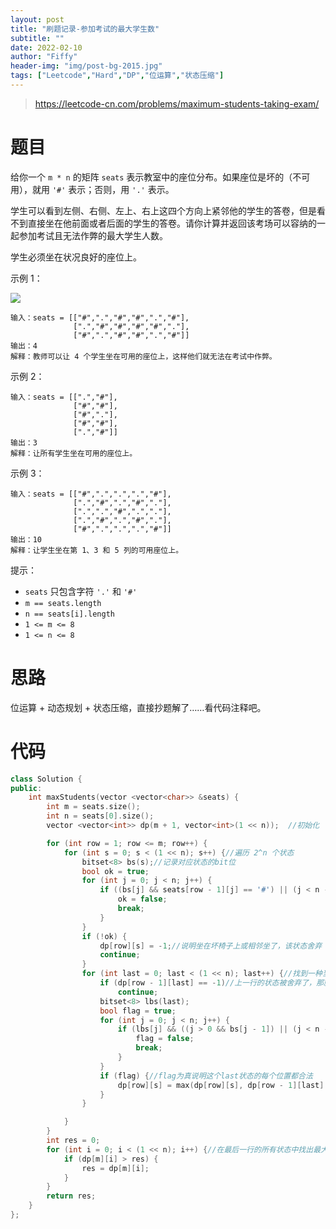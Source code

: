 ```yaml
---
layout: post
title: "刷题记录-参加考试的最大学生数"
subtitle: ""
date: 2022-02-10
author: "Fiffy"
header-img: "img/post-bg-2015.jpg"
tags: ["Leetcode","Hard","DP","位运算","状态压缩"]
---
```


> https://leetcode-cn.com/problems/maximum-students-taking-exam/

# 题目

给你一个 `m * n` 的矩阵 `seats` 表示教室中的座位分布。如果座位是坏的（不可用），就用 `'#'` 表示；否则，用 `'.'` 表示。

学生可以看到左侧、右侧、左上、右上这四个方向上紧邻他的学生的答卷，但是看不到直接坐在他前面或者后面的学生的答卷。请你计算并返回该考场可以容纳的一起参加考试且无法作弊的最大学生人数。

学生必须坐在状况良好的座位上。

 

示例 1：

![](https://assets.leetcode-cn.com/aliyun-lc-upload/uploads/2020/02/09/image.png)

```
输入：seats = [["#",".","#","#",".","#"],
              [".","#","#","#","#","."],
              ["#",".","#","#",".","#"]]
输出：4
解释：教师可以让 4 个学生坐在可用的座位上，这样他们就无法在考试中作弊。 
```

示例 2：

```
输入：seats = [[".","#"],
              ["#","#"],
              ["#","."],
              ["#","#"],
              [".","#"]]
输出：3
解释：让所有学生坐在可用的座位上。
```

示例 3：

```
输入：seats = [["#",".",".",".","#"],
              [".","#",".","#","."],
              [".",".","#",".","."],
              [".","#",".","#","."],
              ["#",".",".",".","#"]]
输出：10
解释：让学生坐在第 1、3 和 5 列的可用座位上。
```


提示：

- `seats` 只包含字符 `'.'` 和 `'#'`
- `m == seats.length`
- `n == seats[i].length`
- `1 <= m <= 8`
- `1 <= n <= 8`

# 思路

位运算 + 动态规划 + 状态压缩，直接抄题解了……看代码注释吧。

# 代码

```c++
class Solution {
public:
    int maxStudents(vector <vector<char>> &seats) {
        int m = seats.size();
        int n = seats[0].size();
        vector <vector<int>> dp(m + 1, vector<int>(1 << n));  //初始化

        for (int row = 1; row <= m; row++) {
            for (int s = 0; s < (1 << n); s++) {//遍历 2^n 个状态
                bitset<8> bs(s);//记录对应状态的bit位
                bool ok = true;
                for (int j = 0; j < n; j++) {
                    if ((bs[j] && seats[row - 1][j] == '#') || (j < n - 1 && bs[j] && bs[j + 1])) {//不能坐在坏椅子上也不能在同一行相邻坐
                        ok = false;
                        break;
                    }
                }
                if (!ok) {
                    dp[row][s] = -1;//说明坐在坏椅子上或相邻坐了，该状态舍弃
                    continue;
                }
                for (int last = 0; last < (1 << n); last++) {//找到一种当前行的可行状态后，遍历上一行的所有状态
                    if (dp[row - 1][last] == -1)//上一行的状态被舍弃了，那就直接下一个状态
                        continue;
                    bitset<8> lbs(last);
                    bool flag = true;
                    for (int j = 0; j < n; j++) {
                        if (lbs[j] && ((j > 0 && bs[j - 1]) || (j < n - 1 && bs[j + 1]))) {//如果找到的这个上一行状态的j位置坐了人，
                            flag = false;                                    //下一行的j+1位置或j-1位置也坐了人，那么该状态不合法，舍弃
                            break;
                        }
                    }
                    if (flag) {//flag为真说明这个last状态的每个位置都合法
                        dp[row][s] = max(dp[row][s], dp[row - 1][last] + (int) bs.count());//转移方程
                    }
                }

            }
        }
        int res = 0;
        for (int i = 0; i < (1 << n); i++) {//在最后一行的所有状态中找出最大的
            if (dp[m][i] > res) {
                res = dp[m][i];
            }
        }
        return res;
    }
};
```

